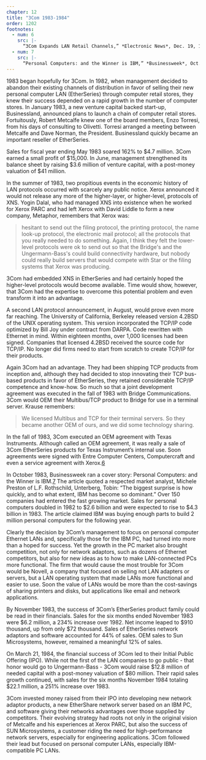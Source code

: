 ```yaml
---
chapter: 12
title: "3Com 1983-1984"
order: 1202
footnotes:
  - num: 6
    src: |-
      “3Com Expands LAN Retail Channels,” *Electronic News*, Dec. 19, 1983, p.36 
  - num: 7
    src: |- 
      “Personal Computers: and the Winner is IBM,” *Businessweek*, Oct. 3, 1983, pp 76-90 
---
```


1983 began hopefully for 3Com. In 1982, when management decided to abandon their existing channels of distribution in favor of selling their new personal computer LAN (EtherSeries) through computer retail stores, they knew their success depended on a rapid growth in the number of computer stores. In January 1983, a new venture capital backed start-up, Businessland, announced plans to launch a chain of computer retail stores. Fortuitously, Robert Metcalfe knew one of the board members, Enzo Torresi, from his days of consulting to Olivetti. Torresi arranged a meeting between Metcalfe and Dave Norman, the President. Businessland quickly became an important reseller of EtherSeries.

Sales for fiscal year ending May 1983 soared 162% to $4.7 million. 3Com earned a small profit of $15,000. In June, management strengthened its balance sheet by raising $3.6 million of venture capital, with a post-money valuation of $41 million.

In the summer of 1983, two propitious events in the economic history of LAN protocols occurred with scarcely any public notice. Xerox announced it would not release any more of the higher-layer, or higher-level, protocols of XNS. Yogin Dalal, who had managed XNS into existence when he worked for Xerox PARC and had left Xerox with David Liddle to form a new company, Metaphor, remembers that Xerox was:

>hesitant to send out the filing protocol, the printing protocol, the name look-up protocol, the electronic mail protocol; all the protocols that you really needed to do something. Again, I think they felt the lower-level protocols were ok to send out so that the Bridge's and the Ungermann-Bass's could build connectivity hardware, but nobody could really build servers that would compete with Star or the filing systems that Xerox was producing.

3Com had embedded XNS in EtherSeries and had certainly hoped the higher-level protocols would become available. Time would show, however, that 3Com had the expertise to overcome this potential problem and even transform it into an advantage.

A second LAN protocol announcement, in August, would prove even more far reaching. The University of California, Berkeley released version 4.2BSD of the UNIX operating system. This version incorporated the TCP/IP code optimized by Bill Joy under contract from DARPA. Code rewritten with Ethernet in mind. Within eighteen months, over 1,000 licenses had been signed. Companies that licensed 4.2BSD received the source code for TCP/IP. No longer did firms need to start from scratch to create TCP/IP for their products.

Again 3Com had an advantage. They had been shipping TCP products from inception and, although they had decided to stop innovating their TCP bus-based products in favor of EtherSeries, they retained considerable TCP/IP competence and know-how. So much so that a joint development agreement was executed in the fall of 1983 with Bridge Communications. 3Com would OEM their Multibus/TCP product to Bridge for use in a terminal server. Krause remembers:

>We licensed Multibus and TCP for their terminal servers. So they became another OEM of ours, and we did some technology sharing.

In the fall of 1983, 3Com executed an OEM agreement with Texas Instruments. Although called an OEM agreement, it was really a sale of 3Com EtherSeries products for Texas Instrument’s internal use. Soon agreements were signed with Entre Computer Centers, Computercraft and even a service agreement with Xerox.<a name="fnloc6" href="#fn6">6</a>

In October 1983, Businessweek ran a cover story: Personal Computers: and the Winner is IBM.<a name="fnloc7" href="#fn7">7</a>  The article quoted a respected market analyst, Michele Preston of L.F. Rothschild, Unterberg, Tobin: “The biggest surprise is how quickly, and to what extent, IBM has become so dominant.” Over 150 companies had entered the fast growing market. Sales for personal computers doubled in 1982 to $2.6 billion and were expected to rise to $4.3 billion in 1983. The article claimed IBM was buying enough parts to build 2 million personal computers for the following year.

Clearly the decision by 3Com’s management to focus on personal computer Ethernet LANs and, specifically those for the IBM PC, had turned into more than a hoped for success. Yet the growth in the PC market also brought competition, not only for network adaptors, such as dozens of Ethernet competitors, but also for new ideas as to how to make LAN-connected PCs more functional. The firm that would cause the most trouble for 3Com would be Novell, a company that focused on selling not LAN adapters or servers, but a LAN operating system that made LANs more functional and easier to use. Soon the value of LANs would be more than the cost-savings of sharing printers and disks, but applications like email and network applications.

By November 1983, the success of 3Com’s EtherSeries product family could be read in their financials. Sales for the six months ended November 1983 were $6.2 million, a 234% increase over 1982. Net income leaped to $910 thousand, up from only $72 thousand. Sales of EtherSeries network adaptors and software accounted for 44% of sales. OEM sales to Sun Microsystems, however, remained a meaningful 12% of sales.

On March 21, 1984, the financial success of 3Com led to their Initial Public Offering (IPO). While not the first of the LAN companies to go public - that honor would go to Ungermann-Bass - 3Com would raise $12.8 million of needed capital with a post-money valuation of $80 million. Their rapid sales growth continued, with sales for the six months November 1984 totaling $22.1 million, a 251% increase over 1983.

3Com invested money raised from their IPO into developing new network adaptor products, a new EtherShare network server based on an IBM PC, and software giving their networks advantages over those supplied by competitors. Their evolving strategy had roots not only in the original vision of Metcalfe and his experiences at Xerox PARC, but also the success of SUN Microsystems, a customer riding the need for high-performance network servers, especially for engineering applications. 3Com followed their lead but focused on personal computer LANs, especially IBM-compatible PC LANs.
